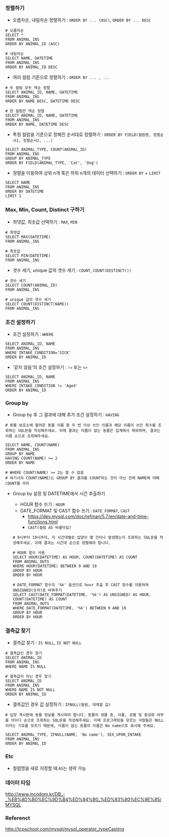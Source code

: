 ### 정렬하기

- 오름차순, 내림차순 정렬하기 : `ORDER BY ... (ASC)`, `ORDER BY ... DESC`

```
# 오름차순
SELECT *
FROM ANIMAL_INS
ORDER BY ANIMAL_ID (ASC)

# 내림차순
SELECT NAME, DATETIME
FROM ANIMAL_INS
ORDER BY ANIMAL_ID DESC
```

- 여러 컬럼 기준으로 정렬하기 : `ORDER BY ... , ...`

```
# 두 컬럼 모두 역순 정렬
SELECT ANIMAL_ID, NAME, DATETIME
FROM ANIMAL_INS
ORDER BY NAME DESC, DATETIME DESC

# 한 컬럼만 역순 정렬
SELECT ANIMAL_ID, NAME, DATETIME
FROM ANIMAL_INS
ORDER BY NAME, DATETIME DESC
```

- 특정 컬럼을 기준으로 정해진 순서대로 정렬하기 : `ORDER BY FIELD(컬럼명, 정렬순서1, 정렬순서2, ...)`

```
SELECT ANIMAL_TYPE, COUNT(ANIMAL_ID)
FROM ANIMAL_INS
GROUP BY ANIMAL_TYPE
ORDER BY FIELD(ANIMAL_TYPE, 'Cat', 'Dog')
```

- 정렬을 이용하여 상위 n개 혹은 하위 n개의 데이터 선택하기 : `ORDER BY` + `LIMIT`

```
SELECT NAME
FROM ANIMAL_INS
ORDER BY DATETIME
LIMIT 1
```

### Max, Min, Count, Distinct 구하기

- 최댓값, 최솟값 선택하기 : `MAX`, `MIN`

```
# 최댓값
SELECT MAX(DATETIME)
FROM ANIMAL_INS

# 최솟값
SELECT MIN(DATETIME)
FROM ANIMAL_INS
```

- 갯수 세기, unique 값의 갯수 세기 : `COUNT`, `COUNT(DISTINCT())`

```
# 갯수 세기
SELECT COUNT(ANIMAL_ID)
FROM ANIMAL_INS

# unique 값의 갯수 세기
SELECT COUNT(DISTINCT(NAME))
FROM ANIMAL_INS
```

### 조건 설정하기

- 조건 설정하기 : `WHERE`

```
SELECT ANIMAL_ID, NAME
FROM ANIMAL_INS
WHERE INTAKE_CONDITION='SICK'
ORDER BY ANIMAL_ID
```

- '같지 않음'의 조건 설정하기 : `!=` 또는 `<>`

```
SELECT ANIMAL_ID, NAME
FROM ANIMAL_INS
WHERE INTAKE_CONDITION != 'Aged'
ORDER BY ANIMAL_ID
```

### Group by

- Group by 후 그 결과에 대해 추가 조건 설정하기 : `HAVING`

```
# 동물 보호소에 들어온 동물 이름 중 두 번 이상 쓰인 이름과 해당 이름이 쓰인 횟수를 조회하는 SQL문을 작성해주세요. 이때 결과는 이름이 없는 동물은 집계에서 제외하며, 결과는 이름 순으로 조회해주세요.

SELECT NAME, COUNT(NAME)
FROM ANIMAL_INS
GROUP BY NAME
HAVING COUNT(NAME) >= 2
ORDER BY NAME

# WHERE COUNT(NAME) >= 2는 쓸 수 없음
# 여기서의 COUNT(NAME)는 GROUP BY 결과를 COUNT하는 것이 아닌 전체 NAME에 대해 COUNT를 의미
```

- Group by 설정 및 DATETIME에서 시간 추출하기

  - HOUR 함수 쓰기 : `HOUR`
  - DATE_FORMAT 및 CAST 함수 쓰기 : `DATE_FORMAT`, `CAST`
    - https://dev.mysql.com/doc/refman/5.7/en/date-and-time-functions.html
    - `CAST(컬럼 AS 바꿀타입)`

  ```
  # 9시부터 19시까지, 각 시간대별로 입양이 몇 건이나 발생했는지 조회하는 SQL문을 작성해주세요. 이때 결과는 시간대 순으로 정렬해야 합니다.

  # HOUR 함수 사용
  SELECT HOUR(DATETIME) AS HOUR, COUNT(DATETIME) AS COUNT
  FROM ANIMAL_OUTS
  WHERE HOUR(DATETIME) BETWEEN 9 AND 19
  GROUP BY HOUR
  ORDER BY HOUR

  # DATE_FORMAT 함수의 '%k' 옵션으로 hour 추출 후 CAST 함수를 이용하여 UNSIGNED(숫자)로 바꿔주기
  SELECT CAST(DATE_FORMAT(DATETIME, '%k') AS UNSIGNED) AS HOUR, COUNT(DATETIME) AS COUNT
  FROM ANIMAL_OUTS
  WHERE DATE_FORMAT(DATETIME, '%k') BETWEEN 9 AND 19
  GROUP BY HOUR
  ORDER BY HOUR
  ```

### 결측값 찾기

- 결측값 찾기 : `IS NULL`, `IS NOT NULL`

```
# 결측값인 경우 찾기
SELECT ANIMAL_ID
FROM ANIMAL_INS
WHERE NAME IS NULL

# 결측값이 아닌 경우 찾기
SELECT ANIMAL_ID
FROM ANIMAL_INS
WHERE NAME IS NOT NULL
ORDER BY ANIMAL_ID
```

- 결측값인 경우 값 설정하기 : `IFNULL(컬럼, 대체할 값)`

```
# 입양 게시판에 동물 정보를 게시하려 합니다. 동물의 생물 종, 이름, 성별 및 중성화 여부를 아이디 순으로 조회하는 SQL문을 작성해주세요. 이때 프로그래밍을 모르는 사람들은 NULL이라는 기호를 모르기 때문에, 이름이 없는 동물의 이름은 No name으로 표시해 주세요.

SELECT ANIMAL_TYPE, IFNULL(NAME, 'No name'), SEX_UPON_INTAKE
FROM ANIMAL_INS
ORDER BY ANIMAL_ID
```

### Etc

- 컬럼명을 새로 지정할 때 `AS`는 생략 가능

### 데이터 타입

http://www.incodom.kr/DB_-_%EB%8D%B0%EC%9D%B4%ED%84%B0_%ED%83%80%EC%9E%85/MYSQL

### Referenct

http://tcpschool.com/mysql/mysql_operator_typeCasting

```

```
